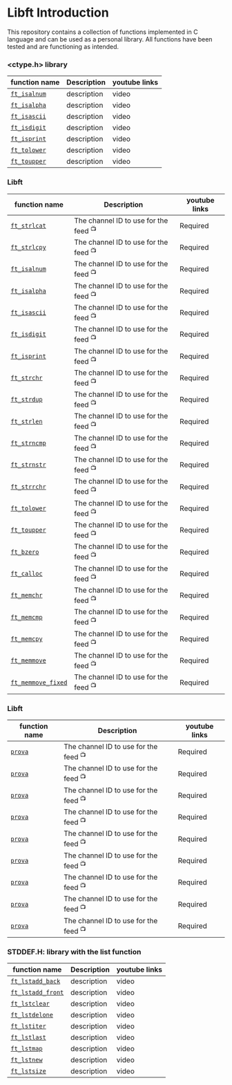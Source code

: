 # Libft Introduction

This repository contains a collection of functions implemented in C language and can be used as a personal library. All functions have been tested and are functioning as intended. 

  ### <ctype.h> library
| function name | Description | youtube links |
 | ----------------------------- | ------------------------------------------------- | ------------------------------------------------------- |
   | [`ft_isalnum`](https://github.com/alessiotucci/libft_42/blob/master/ft_isalnum.c) | description | video|
 | [`ft_isalpha`](https://github.com/alessiotucci/libft_42/blob/master/ft_isalpha.c) | description | video|
 | [`ft_isascii`](https://github.com/alessiotucci/libft_42/blob/master/ft_isascii.c) | description | video|
  | [`ft_isdigit`](https://github.com/alessiotucci/libft_42/blob/master/ft_isdigit.c) | description | video|
   | [`ft_isprint`](https://github.com/alessiotucci/libft_42/blob/master/ft_isprint.c) | description | video| 
   | [`ft_tolower`](https://github.com/alessiotucci/libft_42/blob/master/ft_tolower.c) | description | video| 
   | [`ft_toupper`](https://github.com/alessiotucci/libft_42/blob/master/ft_toupper.c) | description | video|
  ### Libft
| function name | Description | youtube links |
 | ----------------------------- | ------------------------------------------------- | ------------------------------------------------------- |
   | [`ft_strlcat`](https://github.com/alessiotucci/libft_42/blob/master/ft_strlcat.c) | The channel ID to use for the feed <sup>📺</sup> | Required | 
   | [`ft_strlcpy`]()| The channel ID to use for the feed <sup>📺</sup> | Required |
   | [`ft_isalnum`]()| The channel ID to use for the feed <sup>📺</sup> | Required |
   | [`ft_isalpha`]()| The channel ID to use for the feed <sup>📺</sup> | Required | 
   | [`ft_isascii`]()| The channel ID to use for the feed <sup>📺</sup> | Required | 
   | [`ft_isdigit`]()| The channel ID to use for the feed <sup>📺</sup> | Required | 
   | [`ft_isprint`]()| The channel ID to use for the feed <sup>📺</sup> | Required | 
   | [`ft_strchr`]()| The channel ID to use for the feed <sup>📺</sup> | Required |   | `prova` | The channel ID to use for the feed <sup>📺</sup> | Required | 
   | [`ft_strdup`]()| The channel ID to use for the feed <sup>📺</sup> | Required |
   | [`ft_strlen`]()| The channel ID to use for the feed <sup>📺</sup> | Required |
   | [`ft_strncmp`]()| The channel ID to use for the feed <sup>📺</sup> | Required | 
   | [`ft_strnstr`]() | The channel ID to use for the feed <sup>📺</sup> | Required | 
   | [`ft_strrchr`]() | The channel ID to use for the feed <sup>📺</sup> | Required | 
   | [`ft_tolower`]() | The channel ID to use for the feed <sup>📺</sup> | Required | 
   | [`ft_toupper`]() | The channel ID to use for the feed <sup>📺</sup> | Required | 
   | [`ft_bzero`]() | The channel ID to use for the feed <sup>📺</sup> | Required | 
   | [`ft_calloc`]() | The channel ID to use for the feed <sup>📺</sup> | Required | 
   | [`ft_memchr`]() | The channel ID to use for the feed <sup>📺</sup> | Required | 
   | [`ft_memcmp`]() | The channel ID to use for the feed <sup>📺</sup> | Required | 
   | [`ft_memcpy`]() | The channel ID to use for the feed <sup>📺</sup> | Required | 
   | [`ft_memmove`]() | The channel ID to use for the feed <sup>📺</sup> | Required | 
   | [`ft_memmove_fixed`]() | The channel ID to use for the feed <sup>📺</sup> | Required | 
  ### Libft
| function name | Description | youtube links |
 | ----------------------------- | ------------------------------------------------- | ------------------------------------------------------- |
   | [`prova`]() | The channel ID to use for the feed <sup>📺</sup> | Required | 
   | [`prova`]() | The channel ID to use for the feed <sup>📺</sup> | Required | 
   | [`prova`]() | The channel ID to use for the feed <sup>📺</sup> | Required | 
   | [`prova`]() | The channel ID to use for the feed <sup>📺</sup> | Required | 
   | [`prova`]() | The channel ID to use for the feed <sup>📺</sup> | Required | 
   | [`prova`]() | The channel ID to use for the feed <sup>📺</sup> | Required | 
   | [`prova`]() | The channel ID to use for the feed <sup>📺</sup> | Required | 
   | [`prova`]() | The channel ID to use for the feed <sup>📺</sup> | Required | 
   | [`prova`]() | The channel ID to use for the feed <sup>📺</sup> | Required |
   ### STDDEF.H: library with the list function
| function name | Description | youtube links |
 | ----------------------------- | ------------------------------------------------- | ------------------------------------------------------- |
| [`ft_lstadd_back`](https://github.com/alessiotucci/libft_42/blob/master/ft_lstadd_back.c) | description | video|
 | [`ft_lstadd_front`](https://github.com/alessiotucci/libft_42/blob/master/ft_lstadd_front.c) | description | video| 
 | [`ft_lstclear`](https://github.com/alessiotucci/libft_42/blob/master/ft_lstclear.c) | description | video| 
 | [`ft_lstdelone`](https://github.com/alessiotucci/libft_42/blob/master/ft_lstdelone.c) | description | video| 
 | [`ft_lstiter`](https://github.com/alessiotucci/libft_42/blob/master/ft_lstiter.c) | description | video| 
 | [`ft_lstlast`](https://github.com/alessiotucci/libft_42/blob/master/ft_lstlast.c) | description | video| 
 | [`ft_lstmap`](https://github.com/alessiotucci/libft_42/blob/master/ft_lstmap.c) | description | video|
  | [`ft_lstnew`](https://github.com/alessiotucci/libft_42/blob/master/ft_lstnew.c) | description | video| 
 | [`ft_lstsize`](https://github.com/alessiotucci/libft_42/blob/master/ft_lstsize.c) | description | video|
